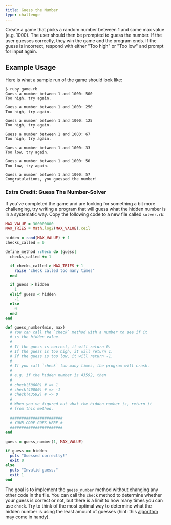 ```yaml
---
title: Guess the Number
type: challenge
---
```


Create a game that picks a random number between 1 and some max value (e.g. 1000). The user should then be prompted to guess the number. If the user guesses correctly, they win the game and the program ends. If the guess is incorrect, respond with either "Too high" or "Too low" and prompt for input again.

## Example Usage

Here is what a sample run of the game should look like:

```no-highlight
$ ruby game.rb
Guess a number between 1 and 1000: 500
Too high, try again.

Guess a number between 1 and 1000: 250
Too high, try again.

Guess a number between 1 and 1000: 125
Too high, try again.

Guess a number between 1 and 1000: 67
Too high, try again.

Guess a number between 1 and 1000: 33
Too low, try again.

Guess a number between 1 and 1000: 50
Too low, try again.

Guess a number between 1 and 1000: 57
Congratulations, you guessed the number!
```

### Extra Credit: Guess The Number-Solver

If you've completed the game and are looking for something a bit more challenging, try writing a program that will guess what the hidden number is in a systematic way. Copy the following code to a new file called `solver.rb`:

```ruby
MAX_VALUE = 300000000
MAX_TRIES = Math.log2(MAX_VALUE).ceil

hidden = rand(MAX_VALUE) + 1
checks_called = 0

define_method :check do |guess|
  checks_called += 1

  if checks_called > MAX_TRIES + 1
    raise "check called too many times"
  end

  if guess > hidden
    1
  elsif guess < hidden
    -1
  else
    0
  end
end

def guess_number(min, max)
  # You can call the `check` method with a number to see if it
  # is the hidden value.
  #
  # If the guess is correct, it will return 0.
  # If the guess is too high, it will return 1.
  # If the guess is too low, it will return -1.
  #
  # If you call `check` too many times, the program will crash.
  #
  # e.g. if the hidden number is 43592, then
  #
  # check(50000) # => 1
  # check(40000) # => -1
  # check(43592) # => 0
  #
  # When you've figured out what the hidden number is, return it
  # from this method.

  #######################
  # YOUR CODE GOES HERE #
  #######################
end

guess = guess_number(1, MAX_VALUE)

if guess == hidden
  puts "Guessed correctly!"
  exit 0
else
  puts "Invalid guess."
  exit 1
end
```

The goal is to implement the `guess_number` method without changing any other code in the file. You can call the `check` method to determine whether your guess is correct or not, but there is a limit to how many times you can use `check`. Try to think of the most optimal way to determine what the hidden number is using the least amount of guesses (hint: this [algorithm](http://en.wikipedia.org/wiki/Binary_search_algorithm) may come in handy).

